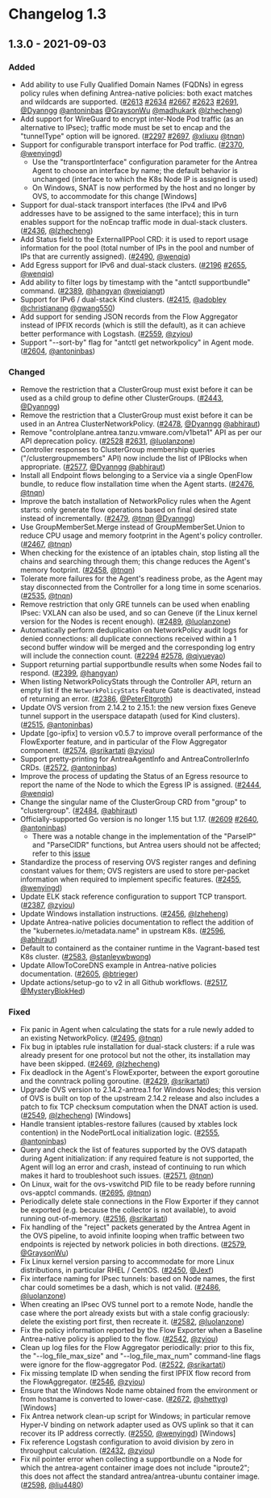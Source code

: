 # Changelog 1.3

## 1.3.0 - 2021-09-03

### Added

- Add ability to use Fully Qualified Domain Names (FQDNs) in egress policy rules when defining Antrea-native policies: both exact matches and wildcards are supported. ([#2613](https://github.com/antrea-io/antrea/pull/2613) [#2634](https://github.com/antrea-io/antrea/pull/2634) [#2667](https://github.com/antrea-io/antrea/pull/2667) [#2623](https://github.com/antrea-io/antrea/pull/2623) [#2691](https://github.com/antrea-io/antrea/pull/2691), [@Dyanngg] [@antoninbas] [@GraysonWu] [@madhukark] [@lzhecheng])
- Add support for WireGuard to encrypt inter-Node Pod traffic (as an alternative to IPsec); traffic mode must be set to encap and the "tunnelType" option will be ignored. ([#2297](https://github.com/antrea-io/antrea/pull/2297) [#2697](https://github.com/antrea-io/antrea/pull/2697), [@xliuxu] [@tnqn])
- Support for configurable transport interface for Pod traffic. ([#2370](https://github.com/antrea-io/antrea/pull/2370), [@wenyingd])
  * Use the "transportInterface" configuration parameter for the Antrea Agent to choose an interface by name; the default behavior is unchanged (interface to which the K8s Node IP is assigned is used)
  * On Windows, SNAT is now performed by the host and no longer by OVS, to accommodate for this change [Windows]
- Support for dual-stack transport interfaces (the IPv4 and IPv6 addresses have to be assigned to the same interface); this in turn enables support for the noEncap traffic mode in dual-stack clusters. ([#2436](https://github.com/antrea-io/antrea/pull/2436), [@lzhecheng])
- Add Status field to the ExternalIPPool CRD: it is used to report usage information for the pool (total number of IPs in the pool and number of IPs that are currently assigned). ([#2490](https://github.com/antrea-io/antrea/pull/2490), [@wenqiq])
- Add Egress support for IPv6 and dual-stack clusters. ([#2196](https://github.com/antrea-io/antrea/pull/2196) [#2655](https://github.com/antrea-io/antrea/pull/2655), [@wenqiq])
- Add ability to filter logs by timestamp with the "antctl supportbundle" command. ([#2389](https://github.com/antrea-io/antrea/pull/2389), [@hangyan] [@weiqiangt])
- Support for IPv6 / dual-stack Kind clusters. ([#2415](https://github.com/antrea-io/antrea/pull/2415), [@adobley] [@christianang] [@gwang550])
- Add support for sending JSON records from the Flow Aggregator instead of IPFIX records (which is still the default), as it can achieve better performance with Logstash. ([#2559](https://github.com/antrea-io/antrea/pull/2559), [@zyiou])
- Support "--sort-by" flag for "antctl get networkpolicy" in Agent mode. ([#2604](https://github.com/antrea-io/antrea/pull/2604), [@antoninbas])

### Changed

- Remove the restriction that a ClusterGroup must exist before it can be used as a child group to define other ClusterGroups. ([#2443](https://github.com/antrea-io/antrea/pull/2443), [@Dyanngg])
- Remove the restriction that a ClusterGroup must exist before it can be used in an Antrea ClusterNetworkPolicy. ([#2478](https://github.com/antrea-io/antrea/pull/2478), [@Dyanngg] [@abhiraut])
- Remove "controlplane.antrea.tanzu.vmware.com/v1beta1" API as per our API deprecation policy. ([#2528](https://github.com/antrea-io/antrea/pull/2528) [#2631](https://github.com/antrea-io/antrea/pull/2631), [@luolanzone])
- Controller responses to ClusterGroup membership queries ("/clustergroupmembers" API) now include the list of IPBlocks when appropriate. ([#2577](https://github.com/antrea-io/antrea/pull/2577), [@Dyanngg] [@abhiraut])
- Install all Endpoint flows belonging to a Service via a single OpenFlow bundle, to reduce flow installation time when the Agent starts. ([#2476](https://github.com/antrea-io/antrea/pull/2476), [@tnqn])
- Improve the batch installation of NetworkPolicy rules when the Agent starts: only generate flow operations based on final desired state instead of incrementally. ([#2479](https://github.com/antrea-io/antrea/pull/2479), [@tnqn] [@Dyanngg])
- Use GroupMemberSet.Merge instead of GroupMemberSet.Union to reduce CPU usage and memory footprint in the Agent's policy controller. ([#2467](https://github.com/antrea-io/antrea/pull/2467), [@tnqn])
- When checking for the existence of an iptables chain, stop listing all the chains and searching through them; this change reduces the Agent's memory footprint. ([#2458](https://github.com/antrea-io/antrea/pull/2458), [@tnqn])
- Tolerate more failures for the Agent's readiness probe, as the Agent may stay disconnected from the Controller for a long time in some scenarios. ([#2535](https://github.com/antrea-io/antrea/pull/2535), [@tnqn])
- Remove restriction that only GRE tunnels can be used when enabling IPsec: VXLAN can also be used, and so can Geneve (if the Linux kernel version for the Nodes is recent enough). ([#2489](https://github.com/antrea-io/antrea/pull/2489), [@luolanzone])
- Automatically perform deduplication on NetworkPolicy audit logs for denied connections: all duplicate connections received within a 1 second buffer window will be merged and the corresponding log entry will include the connection count. ([#2294](https://github.com/antrea-io/antrea/pull/2294) [#2578](https://github.com/antrea-io/antrea/pull/2578), [@qiyueyao])
- Support returning partial supportbundle results when some Nodes fail to respond. ([#2399](https://github.com/antrea-io/antrea/pull/2399), [@hangyan])
- When listing NetworkPolicyStats through the Controller API, return an empty list if the `NetworkPolicyStats` Feature Gate is deactivated, instead of returning an error. ([#2386](https://github.com/antrea-io/antrea/pull/2386), [@PeterEltgroth])
- Update OVS version from 2.14.2 to 2.15.1: the new version fixes Geneve tunnel support in the userspace datapath (used for Kind clusters). ([#2515](https://github.com/antrea-io/antrea/pull/2515), [@antoninbas])
- Update [go-ipfix] to version v0.5.7 to improve overall performance of the FlowExporter feature, and in particular of the Flow Aggregator component. ([#2574](https://github.com/antrea-io/antrea/pull/2574), [@srikartati] [@zyiou])
- Support pretty-printing for AntreaAgentInfo and AntreaControllerInfo CRDs. ([#2572](https://github.com/antrea-io/antrea/pull/2572), [@antoninbas])
- Improve the process of updating the Status of an Egress resource to report the name of the Node to which the Egress IP is assigned. ([#2444](https://github.com/antrea-io/antrea/pull/2444), [@wenqiq])
- Change the singular name of the ClusterGroup CRD from "group" to "clustergroup". ([#2484](https://github.com/antrea-io/antrea/pull/2484), [@abhiraut])
- Officially-supported Go version is no longer 1.15 but 1.17. ([#2609](https://github.com/antrea-io/antrea/pull/2609) [#2640](https://github.com/antrea-io/antrea/pull/2640), [@antoninbas])
  * There was a notable change in the implementation of the "ParseIP" and "ParseCIDR" functions, but Antrea users should not be affected; refer to this [issue](https://github.com/antrea-io/antrea/issues/2606#issuecomment-901502141)
- Standardize the process of reserving OVS register ranges and defining constant values for them; OVS registers are used to store per-packet information when required to implement specific features. ([#2455](https://github.com/antrea-io/antrea/pull/2455), [@wenyingd])
- Update ELK stack reference configuration to support TCP transport. ([#2387](https://github.com/antrea-io/antrea/pull/2387), [@zyiou])
- Update Windows installation instructions. ([#2456](https://github.com/antrea-io/antrea/pull/2456), [@lzheheng])
- Update Antrea-native policies documentation to reflect the addition of the "kubernetes.io/metadata.name" in upstream K8s. ([#2596](https://github.com/antrea-io/antrea/pull/2596), [@abhiraut])
- Default to containerd as the container runtime in the Vagrant-based test K8s cluster. ([#2583](https://github.com/antrea-io/antrea/pull/2583), [@stanleywbwong])
- Update AllowToCoreDNS example in Antrea-native policies documentation. ([#2605](https://github.com/antrea-io/antrea/pull/2605), [@btrieger])
- Update actions/setup-go to v2 in all Github workflows. ([#2517](https://github.com/antrea-io/antrea/pull/2517), [@MysteryBlokHed])

### Fixed

- Fix panic in Agent when calculating the stats for a rule newly added to an existing NetworkPolicy. ([#2495](https://github.com/antrea-io/antrea/pull/2495), [@tnqn])
- Fix bug in iptables rule installation for dual-stack clusters: if a rule was already present for one protocol but not the other, its installation may have been skipped. ([#2469](https://github.com/antrea-io/antrea/pull/2469), [@lzhecheng])
- Fix deadlock in the Agent's FlowExporter, between the export goroutine and the conntrack polling goroutine. ([#2429](https://github.com/antrea-io/antrea/pull/2429), [@srikartati])
- Upgrade OVS version to 2.14.2-antrea.1 for Windows Nodes; this version of OVS is built on top of the upstream 2.14.2 release and also includes a patch to fix TCP checksum computation when the DNAT action is used. ([#2549](https://github.com/antrea-io/antrea/pull/2549), [@lzhecheng]) [Windows]
- Handle transient iptables-restore failures (caused by xtables lock contention) in the NodePortLocal initialization logic. ([#2555](https://github.com/antrea-io/antrea/pull/2555), [@antoninbas])
- Query and check the list of features supported by the OVS datapath during Agent initialization: if any required feature is not supported, the Agent will log an error and crash, instead of continuing to run which makes it hard to troubleshoot such issues. ([#2571](https://github.com/antrea-io/antrea/pull/2571), [@tnqn])
- On Linux, wait for the ovs-vswitchd PID file to be ready before running ovs-apptcl commands. ([#2695](https://github.com/antrea-io/antrea/pull/2695), [@tnqn])
- Periodically delete stale connections in the Flow Exporter if they cannot be exported (e.g. because the collector is not available), to avoid running out-of-memory. ([#2516](https://github.com/antrea-io/antrea/pull/2516), [@srikartati])
- Fix handling of the "reject" packets generated by the Antrea Agent in the OVS pipeline, to avoid infinite looping when traffic between two endpoints is rejected by network policies in both directions. ([#2579](https://github.com/antrea-io/antrea/pull/2579), [@GraysonWu])
- Fix Linux kernel version parsing to accommodate for more Linux distributions, in particular RHEL / CentOS. ([#2450](https://github.com/antrea-io/antrea/pull/2450), [@Jexf])
- Fix interface naming for IPsec tunnels: based on Node names, the first char could sometimes be a dash, which is not valid. ([#2486](https://github.com/antrea-io/antrea/pull/2486), [@luolanzone])
- When creating an IPsec OVS tunnel port to a remote Node, handle the case where the port already exists but with a stale config graciously: delete the existing port first, then recreate it. ([#2582](https://github.com/antrea-io/antrea/pull/2582), [@luolanzone])
- Fix the policy information reported by the Flow Exporter when a Baseline Antrea-native policy is applied to the flow. ([#2542](https://github.com/antrea-io/antrea/pull/2542), [@zyiou])
- Clean up log files for the Flow Aggregator periodically: prior to this fix, the "--log_file_max_size" and "--log_file_max_num" command-line flags were ignore for the flow-aggregator Pod. ([#2522](https://github.com/antrea-io/antrea/pull/2522), [@srikartati])
- Fix missing template ID when sending the first IPFIX flow record from the FlowAggregator. ([#2546](https://github.com/antrea-io/antrea/pull/2546), [@zyiou])
- Ensure that the Windows Node name obtained from the environment or from hostname is converted to lower-case. ([#2672](https://github.com/antrea-io/antrea/pull/2672), [@shettyg]) [Windows]
- Fix Antrea network clean-up script for Windows; in particular remove Hyper-V binding on network adapter used as OVS uplink so that it can recover its IP address correctly. ([#2550](https://github.com/antrea-io/antrea/pull/2550), [@wenyingd]) [Windows]
- Fix reference Logstash configuration to avoid division by zero in throughput calculation. ([#2432](https://github.com/antrea-io/antrea/pull/2432), [@zyiou])
- Fix nil pointer error when collecting a supportbundle on a Node for which the antrea-agent container image does not include "iproute2"; this does not affect the standard antrea/antrea-ubuntu container image. ([#2598](https://github.com/antrea-io/antrea/pull/2598), [@liu4480])

[@abhiraut]: https://github.com/abhiraut
[@adobley]: https://github.com/adobley
[@antoninbas]: https://github.com/antoninbas
[@btrieger]: https://github.com/btrieger
[@christianang]: https://github.com/christianang
[@Dyanngg]: https://github.com/Dyanngg
[@GraysonWu]: https://github.com/GraysonWu
[@gwang550]: https://github.com/gwang550
[@hangyan]: https://github.com/hangyan
[@Jexf]: https://github.com/Jexf
[@liu4480]: https://github.com/liu4480
[@luolanzone]: https://github.com/luolanzone
[@lzhecheng]: https://github.com/lzhecheng
[@lzheheng]: https://github.com/lzheheng
[@madhukark]: https://github.com/madhukark
[@MysteryBlokHed]: https://github.com/MysteryBlokHed
[@PeterEltgroth]: https://github.com/PeterEltgroth
[@qiyueyao]: https://github.com/qiyueyao
[@shettyg]: https://github.com/shettyg
[@srikartati]: https://github.com/srikartati
[@stanleywbwong]: https://github.com/stanleywbwong
[@tnqn]: https://github.com/tnqn
[@weiqiangt]: https://github.com/weiqiangt
[@wenqiq]: https://github.com/wenqiq
[@wenyingd]: https://github.com/wenyingd
[@xliuxu]: https://github.com/xliuxu
[@zyiou]: https://github.com/zyiou
